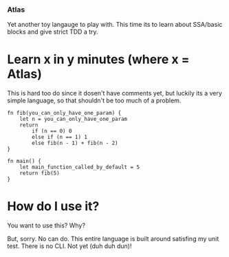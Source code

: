 ### Atlas

Yet another toy langauge to play with. This time its to learn about SSA/basic
blocks and give strict TDD a try.

# Learn x in y minutes (where x = Atlas)

This is hard too do since it dosen't have comments yet, but luckily its a very
simple language, so that shouldn't be too much of a problem.

```
fn fib(you_can_only_have_one_param) {
    let n = you_can_only_have_one_param
    return
        if (n == 0) 0
        else if (n == 1) 1
        else fib(n - 1) + fib(n - 2)
}

fn main() {
    let main_function_called_by_default = 5
    return fib(5)
}
```

# How do I use it?

You want to use this? Why?

But, sorry. No can do. This entire language is built around satisfing my unit
test. There is no CLI. Not yet (duh duh dun)!
